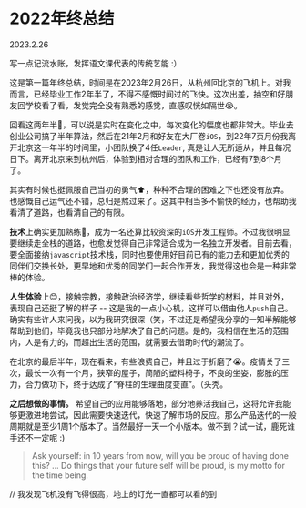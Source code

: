 # 2022年终总结

2023.2.26

写一点记流水账，发挥语文课代表的传统艺能 :）

这是第一篇年终总结，时间是在2023年2月26日，从杭州回北京的飞机上。对我而言，已经毕业工作2年半了，不得不感慨时间过的飞快。这次出差，抽空和好朋友回学校看了看，发觉完全没有熟悉的感觉，直感叹恍如隔世😭。

回看这两年半🐔，可以说是实时在变化之中，每次变化的幅度也都非常大。毕业去创业公司搞了半年算法，然后在21年2月和好友在大厂卷`iOS`，到22年7页月份我离开北京这一年半的时间里，小团队换了4任`Leader`, 真是让人无所适从，并且每况日下。离开北京来到杭州后，体验到相对合理的团队和工作，已经有7到8个月了。

其实有时候也挺佩服自己当初的勇气⬆️，种种不合理的困难之下也还没有放弃。也感慨自己运气还不错，总归是熬过来了。这其中相当多不愉快的经历，也帮助我看清了道路，也看清自己的有限。

**技术**上确实更加熟练🤔，成为一名还算比较资深的`iOS`开发工程师。不过我很明显要继续走全栈的道路，也愈发觉得自己非常适合成为一名独立开发者。目前去看，要全面接纳`javascript`技术栈，同时也要使用好目前已有的能力去和更加优秀的同伴们交换长处，更早地和优秀的同学们一起合作开发，我觉得这也会是一种非常棒的体验。

**人生体验**上😊，接触宗教，接触政治经济学，继续看些哲学的材料，并且对外，表现自己还挺了解的样子 -- 这是我的一点小心机，这样可以借由他人`push`自己。确实有些许人来问我，以为我研究很深（笑，不过还是希望我分享的一知半解能够帮助到他们，毕竟我也只部分地解决了自己的问题。是的，我相信在生活的范围内，人是有力的，而超出生活的范围，就需要去借助时代的潮流了。

在北京的最后半年，现在看来，有些浪费自己，并且过于折磨了😭。疫情关了三次，最长一次有一个月，狭窄的屋子，简陋的塑料椅子，不良的坐姿，膨胀的压力，合力做功下，终于达成了“脊柱的生理曲度变直”。（头秃。

**之后想做的事情。** 希望自己的应用能够落地，部分地养活我自己，这将允许我能够更激进地尝试，因此需要快速迭代，快速了解市场的反应。那么产品迭代的一般周期就是至少1周1个版本了。当然最好一天一个小版本。做不到？试一试，鹿死谁手还不一定呢 :)


> Ask yourself: in 10 years from now, will you be proud of having done this? ... Do things that your future self will be proud, is my motto for the time being.


// 我发现飞机没有飞得很高，地上的灯光一直都可以看的到

